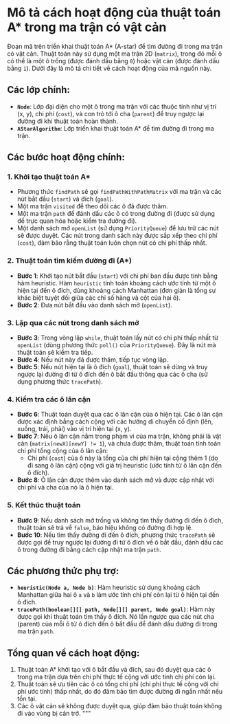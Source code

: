 # Mô tả cách hoạt động của thuật toán A\* trong ma trận có vật cản

Đoạn mã trên triển khai thuật toán A\* (A-star) để tìm đường đi trong ma trận có vật cản. Thuật toán này sử dụng một ma trận 2D (`matrix`), trong đó mỗi ô có thể là một ô trống (được đánh dấu bằng `0`) hoặc vật cản (được đánh dấu bằng `1`). Dưới đây là mô tả chi tiết về cách hoạt động của mã nguồn này.

## Các lớp chính:

- **`Node`**: Lớp đại diện cho một ô trong ma trận với các thuộc tính như vị trí (x, y), chi phí (`cost`), và con trỏ tới ô cha (`parent`) để truy ngược lại đường đi khi thuật toán hoàn thành.
- **`AStarAlgorithm`**: Lớp triển khai thuật toán A\* để tìm đường đi trong ma trận.

## Các bước hoạt động chính:

### 1. Khởi tạo thuật toán A\*

- Phương thức `findPath` sẽ gọi `findPathWithPathMatrix` với ma trận và các nút bắt đầu (`start`) và đích (`goal`).
- Một ma trận `visited` để theo dõi các ô đã được thăm.
- Một ma trận `path` để đánh dấu các ô có trong đường đi (được sử dụng để trực quan hóa hoặc kiểm tra đường đi).
- Một danh sách mở `openList` (sử dụng `PriorityQueue`) để lưu trữ các nút sẽ được duyệt. Các nút trong danh sách này được sắp xếp theo chi phí (`cost`), đảm bảo rằng thuật toán luôn chọn nút có chi phí thấp nhất.

### 2. Thuật toán tìm kiếm đường đi (A\*)

- **Bước 1**: Khởi tạo nút bắt đầu (`start`) với chi phí ban đầu được tính bằng hàm heuristic. Hàm `heuristic` tính toán khoảng cách ước tính từ một ô hiện tại đến ô đích, dùng khoảng cách Manhattan (đơn giản là tổng sự khác biệt tuyệt đối giữa các chỉ số hàng và cột của hai ô).
- **Bước 2**: Đưa nút bắt đầu vào danh sách mở (`openList`).

### 3. Lặp qua các nút trong danh sách mở

- **Bước 3**: Trong vòng lặp `while`, thuật toán lấy nút có chi phí thấp nhất từ `openList` (dùng phương thức `poll()` của `PriorityQueue`). Đây là nút mà thuật toán sẽ kiểm tra tiếp.
- **Bước 4**: Nếu nút này đã được thăm, tiếp tục vòng lặp.
- **Bước 5**: Nếu nút hiện tại là ô đích (`goal`), thuật toán sẽ dừng và truy ngược lại đường đi từ ô đích đến ô bắt đầu thông qua các ô cha (sử dụng phương thức `tracePath`).

### 4. Kiểm tra các ô lân cận

- **Bước 6**: Thuật toán duyệt qua các ô lân cận của ô hiện tại. Các ô lân cận được xác định bằng cách cộng với các hướng di chuyển cố định (lên, xuống, trái, phải) vào vị trí hiện tại (x, y).
- **Bước 7**: Nếu ô lân cận nằm trong phạm vi của ma trận, không phải là vật cản (`matrix[newX][newY] != 1`), và chưa được thăm, thuật toán tính toán chi phí tổng cộng của ô lân cận:
  - Chi phí (`cost`) của ô này là tổng của chi phí hiện tại cộng thêm 1 (do đi sang ô lân cận) cộng với giá trị heuristic (ước tính từ ô lân cận đến ô đích).
- **Bước 8**: Ô lân cận được thêm vào danh sách mở và được cập nhật với chi phí và cha của nó là ô hiện tại.

### 5. Kết thúc thuật toán

- **Bước 9**: Nếu danh sách mở trống và không tìm thấy đường đi đến ô đích, thuật toán sẽ trả về `false`, báo hiệu không có đường đi hợp lệ.
- **Bước 10**: Nếu tìm thấy đường đi đến ô đích, phương thức `tracePath` sẽ được gọi để truy ngược lại đường đi từ ô đích về ô bắt đầu, đánh dấu các ô trong đường đi bằng cách cập nhật ma trận `path`.

## Các phương thức phụ trợ:

- **`heuristic(Node a, Node b)`**: Hàm heuristic sử dụng khoảng cách Manhattan giữa hai ô `a` và `b` làm ước tính chi phí còn lại từ ô hiện tại đến ô đích.
- **`tracePath(boolean[][] path, Node[][] parent, Node goal)`**: Hàm này được gọi khi thuật toán tìm thấy ô đích. Nó lần ngược qua các nút cha (parent) của mỗi ô từ ô đích đến ô bắt đầu để đánh dấu đường đi trong ma trận `path`.

## Tổng quan về cách hoạt động:

1. Thuật toán A\* khởi tạo với ô bắt đầu và đích, sau đó duyệt qua các ô trong ma trận dựa trên chi phí thực tế cộng với ước tính chi phí còn lại.
2. Thuật toán sẽ ưu tiên các ô có tổng chi phí (chi phí thực tế cộng với chi phí ước tính) thấp nhất, do đó đảm bảo tìm được đường đi ngắn nhất nếu tồn tại.
3. Các ô vật cản sẽ không được duyệt qua, giúp đảm bảo thuật toán không đi vào vùng bị cản trở.
   """

